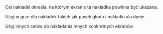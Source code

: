 Cel nakładki określa, na którym ekranie ta nakładka powinna być ukazana.

Użyj w grze dla nakładek takich jak pasek głodu i nakładki ala dynie.

Użyj innych celów do nakładania innych konkretnych ekranów.